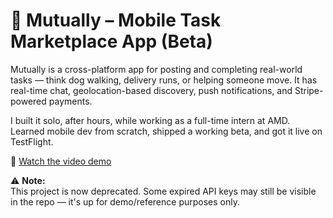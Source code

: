 # 🤝 Mutually – Mobile Task Marketplace App (Beta)

Mutually is a cross-platform app for posting and completing real-world tasks — think dog walking, delivery runs, or helping someone move. It has real-time chat, geolocation-based discovery, push notifications, and Stripe-powered payments.

I built it solo, after hours, while working as a full-time intern at AMD. Learned mobile dev from scratch, shipped a working beta, and got it live on TestFlight.

🎥 [Watch the video demo](https://drive.google.com/file/d/1_jnoMLuQg7_4skvw8k0WvMbaMK6CKm3e/view?usp=sharing)

⚠️ **Note:**  
This project is now deprecated. Some expired API keys may still be visible in the repo — it's up for demo/reference purposes only.  
